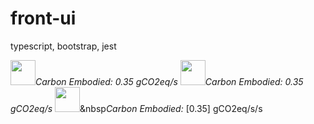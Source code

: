 # front-ui
typescript, bootstrap, jest

<image width="40" height="40" src="https://if.greensoftware.foundation/img/logo.svg"><span style="color:#green">*Carbon Embodied: 0.35 gCO2eq/s*</span>
<image width="40" height="40" src="https://if.greensoftware.foundation/img/logo.svg"><span style="color:#green">*Carbon Embodied: 0.35 gCO2eq/s*</span>
<image width="40" height="40" src="https://if.greensoftware.foundation/img/logo.svg"><span style="color:#green">&nbsp*Carbon Embodied:* [0.35] gCO2eq/s/s</span>
